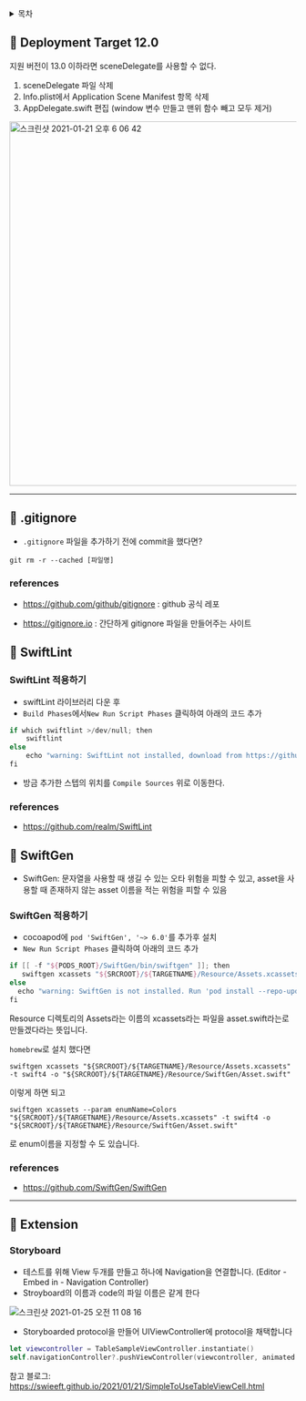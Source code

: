 <details markdown="1">
<summary> 목차 </summary>
</br>


 [Deployment Target 12.0](#-deployment-target-12.0)

[라이브러리 정리](#-gitignore)

[Extension](#-extension)

</details>

## 🍏 Deployment Target 12.0

지원 버전이 13.0 이하라면 sceneDelegate를 사용할 수 없다.

1. sceneDelegate 파일 삭제
2. Info.plist에서 Application Scene Manifest 항목 삭제
3. AppDelegate.swift 편집 (window 변수 만들고 맨위 함수 빼고 모두 제거)

<img width="640" alt="스크린샷 2021-01-21 오후 6 06 42" src="https://user-images.githubusercontent.com/50395024/105628016-934aae00-5e7d-11eb-902d-81baed1a0773.png">



---



## 🍏 .gitignore

* `.gitignore` 파일을 추가하기 전에 commit을 했다면?

```
git rm -r --cached [파일명]
```



### references

* https://github.com/github/gitignore : github 공식 레포

* https://gitignore.io : 간단하게 gitignore 파일을 만들어주는 사이트



## 🍏 SwiftLint

### SwiftLint 적용하기

* swiftLint 라이브러리 다운 후
* `Build Phases`에서`New Run Script Phases` 클릭하여 아래의 코드 추가

```swift
if which swiftlint >/dev/null; then
    swiftlint
else
    echo "warning: SwiftLint not installed, download from https://github.com/realm/SwiftLint"
fi
```

* 방금 추가한 스텝의 위치를 `Compile Sources` 위로 이동한다.



### references

* https://github.com/realm/SwiftLint





## 🍏 SwiftGen

* SwiftGen: 문자열을 사용할 때 생길 수 있는 오타 위험을 피할 수 있고, asset을 사용할 때 존재하지 않는 asset 이름을 적는 위험을 피할 수 있음

### SwiftGen 적용하기

* cocoapod에 `pod 'SwiftGen', '~> 6.0'`를 추가후 설치
* `New Run Script Phases` 클릭하여 아래의 코드 추가

```swift
if [[ -f "${PODS_ROOT}/SwiftGen/bin/swiftgen" ]]; then
   swiftgen xcassets "${SRCROOT}/${TARGETNAME}/Resource/Assets.xcassets" -t swift4 -o 		 "${SRCROOT}/${TARGETNAME}/Resource/SwiftGen/Asset.swift"
else
  echo "warning: SwiftGen is not installed. Run 'pod install --repo-update' to install it."
fi
```

Resource 디렉토리의 Assets라는 이름의 xcassets라는 파일을 asset.swift라는로 만들겠다라는 뜻입니다.

`homebrew`로 설치 했다면

```
swiftgen xcassets "${SRCROOT}/${TARGETNAME}/Resource/Assets.xcassets" -t swift4 -o "${SRCROOT}/${TARGETNAME}/Resource/SwiftGen/Asset.swift"
```

이렇게 하면 되고 

```
swiftgen xcassets --param enumName=Colors "${SRCROOT}/${TARGETNAME}/Resource/Assets.xcassets" -t swift4 -o "${SRCROOT}/${TARGETNAME}/Resource/SwiftGen/Asset.swift"
```

로 enum이름을 지정할 수 도 있습니다.



### references

- https://github.com/SwiftGen/SwiftGen



---



## 🍏 Extension

### Storyboard

- 테스트를 위해 View 두개를 만들고 하나에 Navigation을 연결합니다. (Editor - Embed in - Navigation Controller)
- Stroyboard의 이름과 code의 파일 이름은 같게 한다

![스크린샷 2021-01-25 오전 11 08 16](https://user-images.githubusercontent.com/50395024/105653798-0ac12180-5f00-11eb-9619-d0d51fe689b1.png)

- Storyboarded protocol을 만들어 UIViewController에 protocol을 채택합니다

```swift
let viewcontroller = TableSampleViewController.instantiate()
self.navigationController?.pushViewController(viewcontroller, animated: true)
```

참고 블로그: https://swieeft.github.io/2021/01/21/SimpleToUseTableViewCell.html





